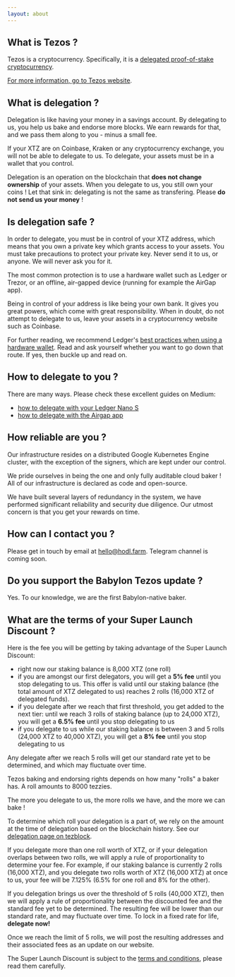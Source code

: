 ```yaml
---
layout: about
---
```


## What is Tezos ?

Tezos is a cryptocurrency. Specifically, it is a [delegated proof-of-stake cryptocurrency](https://en.bitcoinwiki.org/wiki/DPoS).

[For more information, go to Tezos website](https://tezos.com).

## What is delegation ?

Delegation is like having your money in a savings account. By delegating to us, you help us bake and endorse more blocks. We earn rewards for that, and we pass them along to you - minus a small fee.

If your XTZ are on Coinbase, Kraken or any cryptocurrency exchange, you will not be able to delegate to us. To delegate, your assets must be in a wallet that you control.

Delegation is an operation on the blockchain that **does not change ownership** of your assets. When you delegate to us, you still own your coins ! Let that sink in: delegating is not the same as transfering. Please **do not send us your money** !

## Is delegation safe ?

In order to delegate, you must be in control of your XTZ address, which means that you own a private key which grants access to your assets. You must take precautions to protect your private key. Never send it to us, or anyone. We will never ask you for it.

The most common protection is to use a hardware wallet such as Ledger or Trezor, or an offline, air-gapped device (running for example the AirGap app).

Being in control of your address is like being your own bank. It gives you great powers, which come with great responsibility. When in doubt, do not attempt to delegate to us, leave your assets in a cryptocurrency website such as Coinbase.

For further reading, we recommend Ledger's [best practices when using a hardware wallet](https://www.ledger.com/academy/hardwarewallet/best-practices-when-using-a-hardware-wallet/). Read and ask yourself whether you want to go down that route. If yes, then buckle up and read on.

## How to delegate to you ?

There are many ways. Please check these excellent guides on Medium:

* [how to delegate with your Ledger Nano S](https://medium.com/cryptium/how-to-delegate-tezzies-tezos-xtz-with-your-ledger-nano-s-with-initial-setup-screenshots-519c9ae6654f)
* [how to delegate with the Airgap app](https://medium.com/airgap-it/airgap-how-to-delegate-tezos-86c392809535)

## How reliable are you ?

Our infrastructure resides on a distributed Google Kubernetes Engine cluster, with the exception of the signers, which are kept under our control.

We pride ourselves in being the one and only fully auditable cloud baker ! All of our infrastructure is declared as code and open-source.

We have built several layers of redundancy in the system, we have performed significant reliability and security due diligence. Our utmost concern is that you get your rewards on time.

## How can I contact you ?

Please get in touch by email at hello@hodl.farm. Telegram channel is coming soon.

## Do you support the Babylon Tezos update ?

Yes. To our knowledge, we are the first Babylon-native baker.

## What are the terms of your Super Launch Discount ?

Here is the fee you will be getting by taking advantage of the Super Launch Discount:

* right now our staking balance is 8,000 XTZ (one roll)
* if you are amongst our first delegators, you will get a **5% fee** until you stop delegating to us. This offer is valid until our staking balance (the total amount of XTZ delegated to us) reaches 2 rolls (16,000 XTZ of delegated funds).
* if you delegate after we reach that first threshold, you get added to the next tier: until we reach 3 rolls of staking balance (up to 24,000 XTZ), you will get a **6.5% fee** until you stop delegating to us
* if you delegate to us while our staking balance is between 3 and 5 rolls (24,000 XTZ to 40,000 XTZ), you will get a **8% fee** until you stop delegating to us

Any delegate after we reach 5 rolls will get our standard rate yet to be determined, and which may fluctuate over time.

Tezos baking and endorsing rights depends on how many "rolls" a baker has. A roll amounts to 8000 tezzies.

The more you delegate to us, the more rolls we have, and the more we can bake !

To determine which roll your delegation is a part of, we rely on the amount at the time of delegation based on the blockchain history. See our [delegation page on tezblock](https://mvp.tezblock.io/account/tz1gg5bjopPcr9agjamyu9BbXKLibNc2rbAq).

If you delegate more than one roll worth of XTZ, or if your delegation overlaps between two rolls, we will apply a rule of proportionality to determine your fee. For example, if our staking balance is currently 2 rolls (16,000 XTZ), and you delegate two rolls worth of XTZ (16,000 XTZ) at once to us, your fee will be 7.125% (6.5% for one roll and 8% for the other).

If you delegation brings us over the threshold of 5 rolls (40,000 XTZ), then we will apply a rule of proportionality between the discounted fee and the standard fee yet to be determined. The resulting fee will be lower than our standard rate, and may fluctuate over time. To lock in a fixed rate for life, **delegate now!**

Once we reach the limit of 5 rolls, we will post the resulting addresses and their associated fees as an update on our website.

The Super Launch Discount is subject to the [terms and conditions](terms-and-conditions), please read them carefully.
